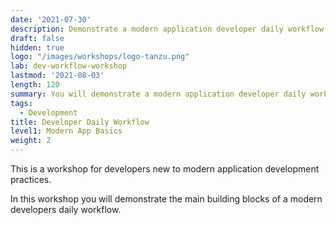 ```yaml
---
date: '2021-07-30'
description: Demonstrate a modern application developer daily workflow.
draft: false
hidden: true
logo: "/images/workshops/logo-tanzu.png"
lab: dev-workflow-workshop
lastmod: '2021-08-03'
length: 120
summary: You will demonstrate a modern application developer daily workflow.
tags:
  - Development
title: Developer Daily Workflow
level1: Modern App Basics
weight: 2
---
```


This is a workshop for developers new to modern application
development practices.

In this workshop you will demonstrate the main building blocks of
a modern developers daily workflow.
